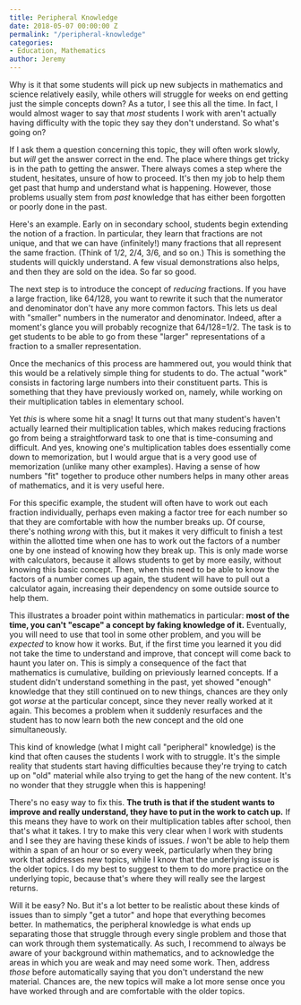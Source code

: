 ```yaml
---
title: Peripheral Knowledge
date: 2018-05-07 00:00:00 Z
permalink: "/peripheral-knowledge"
categories:
- Education, Mathematics
author: Jeremy
---
```


Why is it that some students will pick up new subjects in mathematics and science relatively easily, while others will struggle for weeks on end getting just the simple concepts down? As a tutor, I see this all the time. In fact, I would almost wager to say that *most* students I work with aren't actually having difficulty with the topic they say they don't understand. So what's going on?

If I ask them a question concerning this topic, they will often work slowly, but *will* get the answer correct in the end. The place where things get tricky is in the path to getting the answer. There always comes a step where the student, hesitates, unsure of how to proceed. It's then my job to help them get past that hump and understand what is happening. However, those problems usually stem from *past* knowledge that has either been forgotten or poorly done in the past.

Here's an example. Early on in secondary school, students begin extending the notion of a fraction. In particular, they learn that fractions are not unique, and that we can have (infinitely!) many fractions that all represent the same fraction. (Think of 1/2, 2/4, 3/6, and so on.) This is something the students will quickly understand. A few visual demonstrations also helps, and then they are sold on the idea. So far so good.

The next step is to introduce the concept of *reducing* fractions. If you have a large fraction, like 64/128, you want to rewrite it such that the numerator and denominator don't have any more common factors. This lets us deal with "smaller" numbers in the numerator and denominator. Indeed, after a moment's glance you will probably recognize that 64/128=1/2. The task is to get students to be able to go from these "larger" representations of a fraction to a smaller representation.

Once the mechanics of this process are hammered out, you would think that this would be a relatively simple thing for students to do. The actual "work" consists in factoring large numbers into their constituent parts. This is something that they have previously worked on, namely, while working on their multiplication tables in elementary school.

Yet *this* is where some hit a snag! It turns out that many student's haven't actually learned their multiplication tables, which makes reducing fractions go from being a straightforward task to one that is time-consuming and difficult. And yes, knowing one's multiplication tables does essentially come down to memorization, but I would argue that is a very good use of memorization (unlike many other examples). Having a sense of how numbers "fit" together to produce other numbers helps in many other areas of mathematics, and it is very useful here.

For this specific example, the student will often have to work out each fraction individually, perhaps even making a factor tree for each number so that they are comfortable with how the number breaks up. Of course, there's nothing *wrong* with this, but it makes it very difficult to finish a test within the allotted time when one has to work out the factors of a number one by one instead of knowing how they break up. This is only made worse with calculators, because it allows students to get by more easily, without knowing this basic concept. Then, when this need to be able to know the factors of a number comes up again, the student will have to pull out a calculator again, increasing their dependency on some outside source to help them.

This illustrates a broader point within mathematics in particular: **most of the time, you can't "escape" a concept by faking knowledge of it.** Eventually, you will need to use that tool in some other problem, and you will be *expected* to know how it works. But, if the first time you learned it you did not take the time to understand and improve, that concept will come back to haunt you later on. This is simply a consequence of the fact that mathematics is cumulative, building on prieviously learned concepts. If a student didn't understand something in the past, yet showed "enough" knowledge that they still continued on to new things, chances are they only got *worse* at the particular concept, since they never really worked at it again. This becomes a problem when it suddenly resurfaces and the student has to now learn both the new concept and the old one simultaneously.

This kind of knowledge (what I might call "peripheral" knowledge) is the kind that often causes the students I work with to struggle. It's the simple reality that students start having difficulties because they're trying to catch up on "old" material while also trying to get the hang of the new content. It's no wonder that they struggle when this is happening!

There's no easy way to fix this. **The truth is that if the student wants to improve and really understand, they have to put in the work to catch up.** If this means they have to work on their multiplication tables after school, then that's what it takes. I try to make this very clear when I work with students and I see they are having these kinds of issues. *I* won't be able to help them within a span of an hour or so every week, particularly when they bring work that addresses new topics, while I know that the underlying issue is the older topics. I do my best to suggest to them to do more practice on the underlying topic, because that's where they will really see the largest returns.

Will it be easy? No. But it's a lot better to be realistic about these kinds of issues than to simply "get a tutor" and hope that everything becomes better. In mathematics, the peripheral knowledge is what ends up separating those that struggle through every single problem and those that can work through them systematically. As such, I recommend to always be aware of your background within mathematics, and to acknowledge the areas in which you are weak and may need some work. Then, address *those* before automatically saying that you don't understand the new material. Chances are, the new topics will make a lot more sense once you have worked through and are comfortable with the older topics.